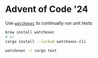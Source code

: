 # Advent of Code '24

Use [`watchexec`](https://github.com/watchexec/watchexec) to continually run unit tests:

```bash
brew install watchexec
# or
cargo install --locked watchexec-cli
```

```bash
watchexec -r cargo test
```
